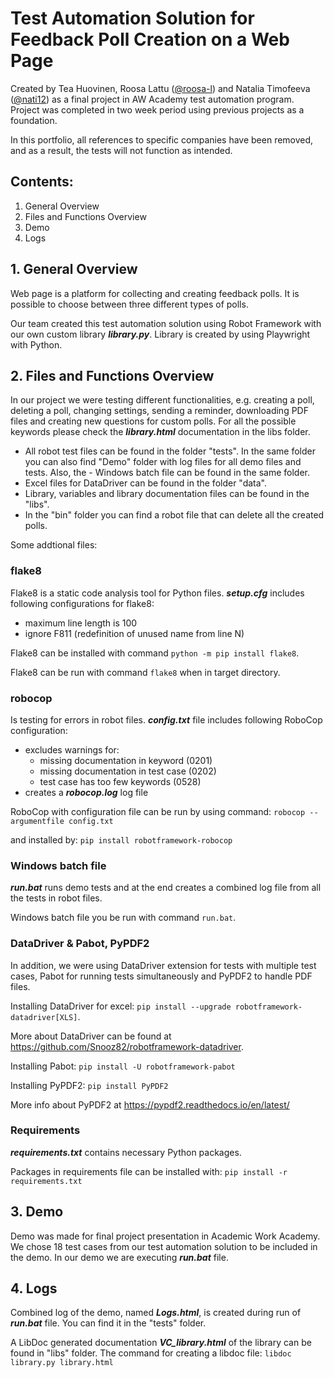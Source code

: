 # Test Automation Solution for Feedback Poll Creation on a Web Page
Created by Tea Huovinen, Roosa Lattu ([@roosa-l](https://github.com/roosa-l)) and Natalia Timofeeva ([@nati12](https://github.com/@nati12)) as a final project in AW Academy test automation program. 
Project was completed in two week period using previous projects as a foundation.

In this portfolio, all references to specific companies have been removed, and as a result, the tests will not function as intended.


## Contents:
1. General Overview
2. Files and Functions Overview
3. Demo
4. Logs

## 1. General Overview
Web page is a platform for collecting and creating feedback polls. It is possible to choose between three different types of polls.

Our team created this test automation solution using Robot Framework with our own custom library ***library.py***. Library is created by using Playwright with Python.

## 2. Files and Functions Overview
In our project we were testing different functionalities, e.g. creating a poll, deleting a poll, changing settings, sending a reminder, downloading PDF files and creating new questions for custom polls. For all the possible keywords please check the ***library.html*** documentation in the libs folder.

- All robot test files can be found in the folder "tests". In the same folder you can also find "Demo" folder with log files for all demo files and tests. Also, the - Windows batch file can be found in the same folder.
- Excel files for DataDriver can be found in the folder "data".
- Library, variables and library documentation files can be found in the "libs".
- In the "bin" folder you can find a robot file that can delete all the created polls.

Some addtional files:

### flake8
Flake8 is a static code analysis tool for Python files.
***setup.cfg*** includes following configurations for flake8:
- maximum line length is 100
- ignore F811 (redefinition of unused name from line N)

Flake8 can be installed with command `python -m pip install flake8`.

Flake8 can be run with command `flake8` when in target directory.

### robocop
Is testing for errors in robot files.
***config.txt*** file includes following RoboCop configuration:
- excludes warnings for: 
    - missing documentation in keyword (0201)
    - missing documentation in test case (0202)
    - test case has too few keywords (0528)
- creates a ***robocop.log*** log file

RoboCop with configuration file can be run by using command:
`robocop --argumentfile config.txt`

and installed by:
`pip install robotframework-robocop`

### Windows batch file
***run.bat*** runs demo tests and at the end creates a combined log file from all the tests in robot files.

Windows batch file you be run with command `run.bat`.

### DataDriver & Pabot, PyPDF2
In addition, we were using DataDriver extension for tests with multiple test cases, Pabot for running tests simultaneously and PyPDF2 to handle PDF files.

Installing DataDriver for excel:
`pip install --upgrade robotframework-datadriver[XLS]`.

More about DataDriver can be found at https://github.com/Snooz82/robotframework-datadriver.

Installing Pabot:
`pip install -U robotframework-pabot`

Installing PyPDF2:
`pip install PyPDF2`

More info about PyPDF2 at https://pypdf2.readthedocs.io/en/latest/

### Requirements
***requirements.txt*** contains necessary Python packages.

Packages in requirements file can be installed with:
 `pip install -r requirements.txt`
 
## 3. Demo
Demo was made for final project presentation in Academic Work Academy. 
We chose 18 test cases from our test automation solution to be included in the demo.
In our demo we are executing ***run.bat*** file.

## 4. Logs
Combined log of the demo, named ***Logs.html***, is created during run of ***run.bat*** file. You can find it in the "tests" folder.

A LibDoc generated documentation ***VC_library.html*** of the library can be found in "libs" folder.
The command for creating a libdoc file:
`libdoc library.py library.html`
